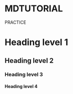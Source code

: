 # MDTUTORIAL
PRACTICE
# Heading level 1	
## Heading level 2
### Heading level 3
#### Heading level 4
